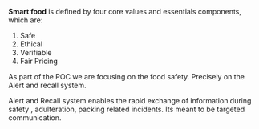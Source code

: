 
**Smart food** is defined by four core values and essentials components, which are: 
1) Safe
2) Ethical
3) Verifiable
4) Fair Pricing

As part of the POC we are focusing on the food safety. Precisely on the Alert and recall system.

Alert and Recall system enables the rapid exchange of information during safety , adulteration, packing related incidents. Its meant to be targeted communication.